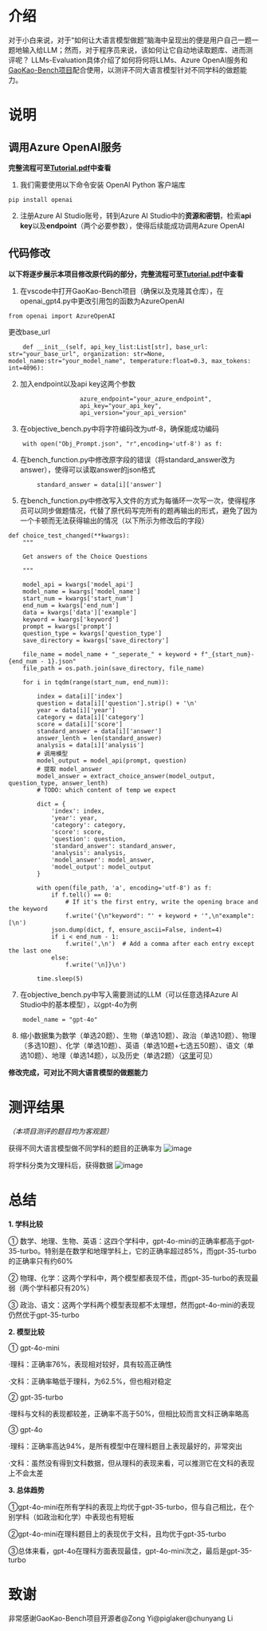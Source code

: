 # 介绍
对于小白来说，对于“如何让大语言模型做题”脑海中呈现出的便是用户自己一题一题地输入给LLM；然而，对于程序员来说，该如何让它自动地读取题库、进而测评呢？
LLMs-Evaluation具体介绍了如何将何将LLMs、Azure OpenAI服务和[GaoKao-Bench项目](https://github.com/OpenLMLab/GAOKAO-Bench)配合使用，以测评不同大语言模型针对不同学科的做题能力。

# 说明
## 调用Azure OpenAI服务
**完整流程可至[Tutorial.pdf](https://github.com/Qinyi-Tan/LLMs-Evaluation/blob/main/Tutorial.pdf)中查看**
1. 我们需要使用以下命令安装 OpenAI Python 客户端库
```
pip install openai
```
2. 注册Azure AI Studio账号，转到Azure AI Studio中的**资源和密钥**，检索**api key**以及**endpoint**（两个必要参数），使得后续能成功调用Azure OpenAI

## 代码修改
**以下将逐步展示本项目修改原代码的部分，完整流程可至[Tutorial.pdf](https://github.com/Qinyi-Tan/LLMs-Evaluation/blob/main/Tutorial.pdf)中查看**

1. 在vscode中打开GaoKao-Bench项目（确保以及克隆其仓库），在openai_gpt4.py中更改引用包的函数为AzureOpenAI
```
from openai import AzureOpenAI
```
更改base_url
```
    def __init__(self, api_key_list:List[str], base_url: str="your_base_url", organization: str=None, model_name:str="your_model_name", temperature:float=0.3, max_tokens: int=4096):
```

2. 加入endpoint以及api key这两个参数
```
                    azure_endpoint="your_azure_endpoint",
                    api_key="your_api_key",
                    api_version="your_api_version"
```

3. 在objective_bench.py中将字符编码改为utf-8，确保能成功编码
```
    with open("Obj_Prompt.json", "r",encoding='utf-8') as f:
```

4. 在bench_function.py中修改原字段的错误（将standard_answer改为answer），使得可以读取answer的json格式
```
        standard_answer = data[i]['answer']
```

5. 在bench_function.py中修改写入文件的方式为每循环一次写一次，使得程序员可以同步做题情况，代替了原代码写完所有的题再输出的形式，避免了因为一个卡顿而无法获得输出的情况（以下所示为修改后的字段）
```
def choice_test_changed(**kwargs):
    """

    Get answers of the Choice Questions

    """

    model_api = kwargs['model_api']
    model_name = kwargs['model_name']
    start_num = kwargs['start_num']
    end_num = kwargs['end_num']
    data = kwargs['data']['example']
    keyword = kwargs['keyword']
    prompt = kwargs['prompt']
    question_type = kwargs['question_type']
    save_directory = kwargs['save_directory']

    file_name = model_name + "_seperate_" + keyword + f"_{start_num}-{end_num - 1}.json"
    file_path = os.path.join(save_directory, file_name)

    for i in tqdm(range(start_num, end_num)):

        index = data[i]['index']
        question = data[i]['question'].strip() + '\n'
        year = data[i]['year']
        category = data[i]['category']
        score = data[i]['score']
        standard_answer = data[i]['answer']
        answer_lenth = len(standard_answer)
        analysis = data[i]['analysis']
        # 调用模型
        model_output = model_api(prompt, question)
        # 提取 model_answer
        model_answer = extract_choice_answer(model_output, question_type, answer_lenth)
        # TODO: which content of temp we expect

        dict = {
            'index': index,
            'year': year,
            'category': category,
            'score': score,
            'question': question,
            'standard_answer': standard_answer,
            'analysis': analysis,
            'model_answer': model_answer,
            'model_output': model_output
        }

        with open(file_path, 'a', encoding='utf-8') as f:
            if f.tell() == 0:
                # If it's the first entry, write the opening brace and the keyword
                f.write('{\n"keyword": "' + keyword + '",\n"example": [\n')
            json.dump(dict, f, ensure_ascii=False, indent=4)
            if i < end_num - 1:
                f.write(',\n')  # Add a comma after each entry except the last one
            else:
                f.write('\n]}\n')

        time.sleep(5)
```

7. 在objective_bench.py中写入需要测试的LLM（可以任意选择Azure AI Studio中的基本模型），以gpt-4o为例
```
    model_name = "gpt-4o"
```

8. 缩小数据集为数学（单选20题）、生物（单选10题）、政治（单选10题）、物理（多选10题）、化学（单选10题）、英语（单选10题+七选五50题）、语文（单选10题）、地理（单选14题），以及历史（单选2题）（[这里](https://github.com/Qinyi-Tan/LLMs-Evaluation/tree/main/Data/Objective_Questions)可见）

**修改完成，可对比不同大语言模型的做题能力**

# 测评结果
*（本项目测评的题目均为客观题）*

获得不同大语言模型做不同学科的题目的正确率为
![image](https://github.com/Qinyi-Tan/LLMs-Evaluation/blob/main/Results_Charts/Different_Subjects.png)

将学科分类为文理科后，获得数据
![image](https://github.com/Qinyi-Tan/LLMs-Evaluation/blob/main/Results_Charts/Arts_vs_Sciences.png)

# 总结
**1. 学科比较**

   ① 数学、地理、生物、英语：这四个学科中，gpt-4o-mini的正确率都高于gpt-35-turbo。特别是在数学和地理学科上，它的正确率超过85%，而gpt-35-turbo的正确率只有约60%
   
   ② 物理、化学：这两个学科中，两个模型都表现不佳，而gpt-35-turbo的表现最弱（两个学科都只有20%）
   
   ③ 政治、语文：这两个学科两个模型表现都不太理想，然而gpt-4o-mini的表现仍然优于gpt-35-turbo 
   
**2. 模型比较**

   ① gpt-4o-mini
   
   ·理科：正确率76%，表现相对较好，具有较高正确性
   
   ·文科：正确率略低于理科，为62.5%，但也相对稳定
   
   ② gpt-35-turbo
   
   ·理科与文科的表现都较差，正确率不高于50%，但相比较而言文科正确率略高
   
   ③ gpt-4o
   
   ·理科：正确率高达94%，是所有模型中在理科题目上表现最好的，非常突出
   
   ·文科：虽然没有得到文科数据，但从理科的表现来看，可以推测它在文科的表现上不会太差
   
**3. 总体趋势**

   ①gpt-4o-mini在所有学科的表现上均优于gpt-35-turbo，但与自己相比，在个别学科（如政治和化学）中表现也有短板
   
   ②gpt-4o-mini在理科题目上的表现优于文科，且均优于gpt-35-turbo
   
   ③总体来看，gpt-4o在理科方面表现最佳，gpt-4o-mini次之，最后是gpt-35-turbo

# 致谢
非常感谢GaoKao-Bench项目开源者@Zong Yi@piglaker@chunyang Li
